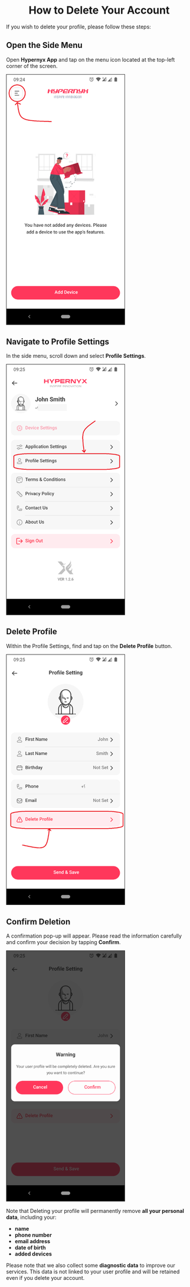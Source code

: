 <h1 style="text-align: center;">How to Delete Your Account</h1>

If you wish to delete your profile, please follow these steps:

## Open the Side Menu

Open **Hypernyx App** and tap on the menu icon located at the top-left corner of the screen.

<img src="./img/delete-step-1.png" width="320px" heigth="600px" alt="side menu" style="border: 1px solid;">

## Navigate to Profile Settings

In the side menu, scroll down and select **Profile Settings**.

<img src="./img/delete-step-2.png" width="320px" heigth="600px" alt="Profile Settings" style="border: 1px solid;">

## Delete Profile

Within the Profile Settings, find and tap on the **Delete Profile** button.

<img src="./img/delete-step-3.png" width="320px" heigth="600px" alt="Delete Profile" style="border: 1px solid;">

## Confirm Deletion

A confirmation pop-up will appear. Please read the information carefully and confirm your decision by tapping **Confirm**.

<img src="./img/delete-step-4.png" width="320px" heigth="600px" alt="Confirm" style="border: 1px solid;">

Note that Deleting your profile will permanently remove **all your personal data**, including your:

- **name**
- **phone number**
- **email address**
- **date of birth**
- **added devices**

Please note that we also collect some **diagnostic data** to improve our services. This data is not linked to your user profile and will be retained even if you delete your account.
